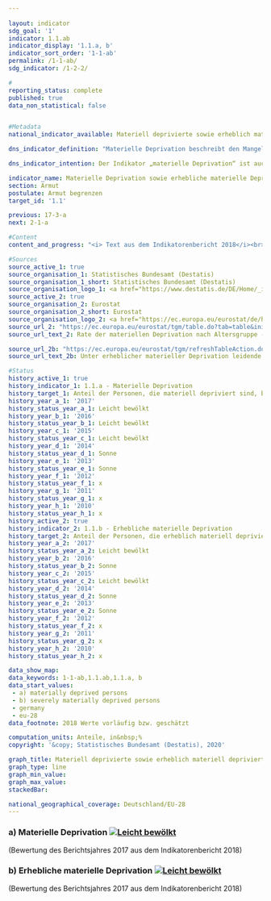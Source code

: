 ```yaml
---
                   
layout: indicator                   
sdg_goal: '1'                   
indicator: 1.1.ab                   
indicator_display: '1.1.a, b'                   
indicator_sort_order: '1-1-ab'                   
permalink: /1-1-ab/                   
sdg_indicator: /1-2-2/                   

#                   
reporting_status: complete                   
published: true                   
data_non_statistical: false                   


#Metadata                   
national_indicator_available: Materiell deprivierte sowie erheblich materiell deprivierte Personen                   

dns_indicator_definition: "Materielle Deprivation beschreibt den Mangel an bestimmten Gebrauchsgütern und den unfreiwilligen Verzicht auf ausgewählten Konsum aus finanziellen Gründen. Beide Indikatoren geben den Anteil der Personen an der Gesamtbevölkerung an, die als materiell depriviert (1.1.a) bzw. als erheblich materiell depriviert (1.1.b) gelten. Die (erhebliche) materielle Entbehrung trifft für alle Menschen zu, deren Haushalt von neun vorgegebenen Kriterien, welche die finanziellen Einschränkungen des Haushalts widerspiegeln, mindestens drei (erheblich materiell depriviert: mindestens vier) erfüllt. "                   

dns_indicator_intention: Der Indikator „materielle Deprivation“ ist auch Teil der ausführlichen Armuts- und Reich&shy;tums&shy;bericht&shy;erstat&shy;tung der Bundesregierung. Durch die Identifikation individueller Mangelsituationen soll er zur Abbildung armutsgefährdeter Lebenslagen dienen. Ziel der Bekämpfung „materieller Deprivation“ ist es, dass der Prozentsatz der Personen, die materiell depriviert bzw. erheblich materiell depriviert sind, jeweils unter dem Niveau der Europäischen Union liegt.                   

indicator_name: Materielle Deprivation sowie erhebliche materielle Deprivation                   
section: Armut                   
postulate: Armut begrenzen                   
target_id: '1.1'                   

previous: 17-3-a                   
next: 2-1-a                   

#Content                    
content_and_progress: "<i> Text aus dem Indikatorenbericht 2018</i><br><br>Die Daten stammen aus der europaweit harmonisierten, jährlichen Statistik über Einkommen und Lebensbedingungen (EU-SILC), die in Deutschland vom Statistischen Bundesamt in Zusammenarbeit mit den Statistischen Landesämtern unter dem Namen „Leben in Europa“ durchgeführt wird. Dabei geben jährlich etwa 14&nbsp;000 Privathaushalte in Deutschland auf freiwilliger Basis Auskunft zu Einkommen und Lebensbedingungen.<br><br>Beide Indikatoren stellen den Anteil der Bevölkerung dar, welcher basierend auf der Selbsteinschätzung in mehreren Bereichen einen unfreiwilligen Verzicht oder Mangel aus finanziellen Gründen empfindet. Als Prüfmerkmale wurden Ausgaben für eine Lebensführung ausgewählt, die in Europa als angemessen, wünschenswert oder gar notwendig angesehen wird. Diese neun Kriterien, die zur Beschreibung „materieller Entbehrung“ dienen, sind für alle Länder, in denen EU-SILC durchgeführt wird, einheitlich und ermöglichen somit einen europaweiten Vergleich.<br><br>Die neun Merkmale umfassen im Einzelnen: das Fehlen eines Autos, einer Waschmaschine, eines Farbfernsehgeräts oder eines Telefons im Haushalt (jeweils weil es sich der Haushalt finanziell nicht leisten kann), ein finanzielles Problem zu haben, die Miete nicht zahlen zu können, Hypothek oder Rechnungen für Versorgungsleistungen nicht rechtzeitig bezahlen zu können, die Wohnung nicht angemessen heizen zu können, nicht jeden zweiten Tag Fleisch, Fisch oder eine gleichwertige vegetarische Mahlzeit essen zu können, nicht jährlich eine Woche Urlaub außerhalb der eigenen Wohnung verbringen zu können oder unerwartete Ausgaben in einer bestimmten Höhe (2018:1&nbsp;050 Euro) aus eigenen finanziellen Mitteln nicht bestreiten zu können.<br><br>Mit der materiellen Deprivation verbunden ist das Problem der sozialen Ausgrenzung, da die Teilnahme am gesellschaftlichen Leben aufgrund fehlender finanzieller Mittel gefährdet ist. Der Indikator „Erhebliche materielle Entbehrung“ ist ebenfalls Teil des Indikators „Armut oder soziale Ausgrenzung“, mit dem eines der fünf Kernziele der Europa 2020-Strategie (Bekämpfung von Armut und sozialer Ausgrenzung) gemessen wird.<br><br>Im Jahr 2018 galten 7,8&nbsp;% der Bevölkerung in Deutschland als materiell depriviert, 3,1&nbsp;% waren von erheblicher materieller Entbehrung betroffen. Die entsprechenden Werte lagen im Jahr 2010 bei 11,1 bzw. 4,5&nbsp;%, in den Folgejahren teilweise auch etwas darüber. So zeichnete sich im Zeitverlauf, ähnlich wie in der gesamten EU, ein leichter Rückgang ab. Die Durchschnittswerte für Personen in der EU sind jedoch jeweils deutlich höher als die Werte für Deutschland. So betrug 2018 der Anteil der materiell deprivierten EU-Bevölkerung nach Schätzung des statistischen Amts der Europäischen Union (Eurostat) 13,1&nbsp;% und war damit um mehr als die Hälfte höher als in Deutschland. Als erheblich materiell depriviert galten 5,9&nbsp;%. Diese Quote ist um 90&nbsp;% höher als der deutsche Vergleichswert."                   

#Sources
source_active_1: true                           
source_organisation_1: Statistisches Bundesamt (Destatis)                           
source_organisation_1_short: Statistisches Bundesamt (Destatis)                           
source_organisation_logo_1: <a href="https://www.destatis.de/DE/Home/_inhalt.html"><img src="https://g205sdgs.github.io/sdg-indicators/public/logos/destatis.png" alt="Logo Statistisches Bundesamt (Destatis)" title="Klicken Sie hier um zu der Homepage der Organisation zu gelangen" /></a>
source_active_2: true                           
source_organisation_2: Eurostat                           
source_organisation_2_short: Eurostat                           
source_organisation_logo_2: <a href="https://ec.europa.eu/eurostat/de/home"><img src="https://g205sdgs.github.io/sdg-indicators/public/logos/eurostat.png" alt="Logo Eurostat" title="Klicken Sie hier um zu der Homepage der Organisation zu gelangen" /></a>
source_url_2: "https://ec.europa.eu/eurostat/tgm/table.do?tab=table&init=1&language=de&pcode=tessi082&plugin=1"                               
source_url_text_2: Rate der materiellen Deprivation nach Altersgruppe - EU-SILC Erhebung                               

source_url_2b: "https://ec.europa.eu/eurostat/tgm/refreshTableAction.do;jsessionid=pVoO06wkYQfpWwudJteiCBTI-FHT1Jefvuu6qb_hneIpWVEH-2kJ!-1619364693?tab=table&plugin=1&pcode=t2020_53&language=de"                               
source_url_text_2b: Unter erheblicher materieller Deprivation leidende Personen                               

#Status                   
history_active_1: true                   
history_indicator_1: 1.1.a - Materielle Deprivation                   
history_target_1: Anteil der Personen, die materiell depriviert sind, bis 2030 deutlich unter EU-28-Wert halten
history_year_a_1: '2017'                           
history_status_year_a_1: Leicht bewölkt
history_year_b_1: '2016'                           
history_status_year_b_1: Leicht bewölkt
history_year_c_1: '2015'                           
history_status_year_c_1: Leicht bewölkt
history_year_d_1: '2014'                           
history_status_year_d_1: Sonne
history_year_e_1: '2013'                           
history_status_year_e_1: Sonne
history_year_f_1: '2012'                           
history_status_year_f_1: x
history_year_g_1: '2011'                           
history_status_year_g_1: x
history_year_h_1: '2010'                           
history_status_year_h_1: x
history_active_2: true                   
history_indicator_2: 1.1.b - Erhebliche materielle Deprivation                   
history_target_2: Anteil der Personen, die erheblich materiell depriviert sind, bis 2030 deutlich unter EU-28-Wert halten
history_year_a_2: '2017'                           
history_status_year_a_2: Leicht bewölkt
history_year_b_2: '2016'                           
history_status_year_b_2: Sonne
history_year_c_2: '2015'                           
history_status_year_c_2: Leicht bewölkt
history_year_d_2: '2014'                           
history_status_year_d_2: Sonne
history_year_e_2: '2013'                           
history_status_year_e_2: Sonne
history_year_f_2: '2012'                           
history_status_year_f_2: x
history_year_g_2: '2011'                           
history_status_year_g_2: x
history_year_h_2: '2010'                           
history_status_year_h_2: x

data_show_map:                    
data_keywords: 1-1-ab,1.1.ab,1.1.a, b                   
data_start_values: 
 - a) materially deprived persons
 - b) severely materially deprived persons
 - germany
 - eu-28                   
data_footnote: 2018 Werte vorläufig bzw. geschätzt                   

computation_units: Anteile, in&nbsp;%                   
copyright: '&copy; Statistisches Bundesamt (Destatis), 2020'                   

graph_title: Materiell deprivierte sowie erheblich materiell deprivierte Personen                   
graph_type: line                   
graph_min_value:                    
graph_max_value:                    
stackedBar:                    

national_geographical_coverage: Deutschland/EU-28                   
---
```

<div>                               
  <div class="my-header">                               
    <h3>a) Materielle Deprivation                               
      <a href= "https://sustainabledevelopment-deutschland.github.io/status/"><img src="https://g205sdgs.github.io/sdg-indicators/public/Wettersymbole/Leicht bewölkt.png" title="Bei Fortsetzung der Entwicklung würde das Ziel voraussichtlich um mindestens 5&nbsp;%, aber maximal um 20&nbsp;% der Differenz zwischen Zielwert und aktuellem Wert verfehlt" alt="Leicht bewölkt" />                               
      </a>                               
    </h3>                               
  </div>
  <div class="my-header-note">
    <span>(Bewertung des Berichtsjahres 2017 aus dem Indikatorenbericht 2018)</span>
  </div>                               
</div>                               
<div>                               
  <div class="my-header">                               
    <h3>b) Erhebliche materielle Deprivation                               
      <a href="https://sustainabledevelopment-deutschland.github.io/status/"><img src="https://g205sdgs.github.io/sdg-indicators/public/Wettersymbole/Leicht bewölkt.png" title="Bei Fortsetzung der Entwicklung würde das Ziel voraussichtlich um mindestens 5&nbsp;%, aber maximal um 20&nbsp;% der Differenz zwischen Zielwert und aktuellem Wert verfehlt" alt="Leicht bewölkt" />                               
      </a>                               
    </h3>                               
  </div>
  <div class="my-header-note">
    <span>(Bewertung des Berichtsjahres 2017 aus dem Indikatorenbericht 2018)</span>
  </div>                               
</div>
